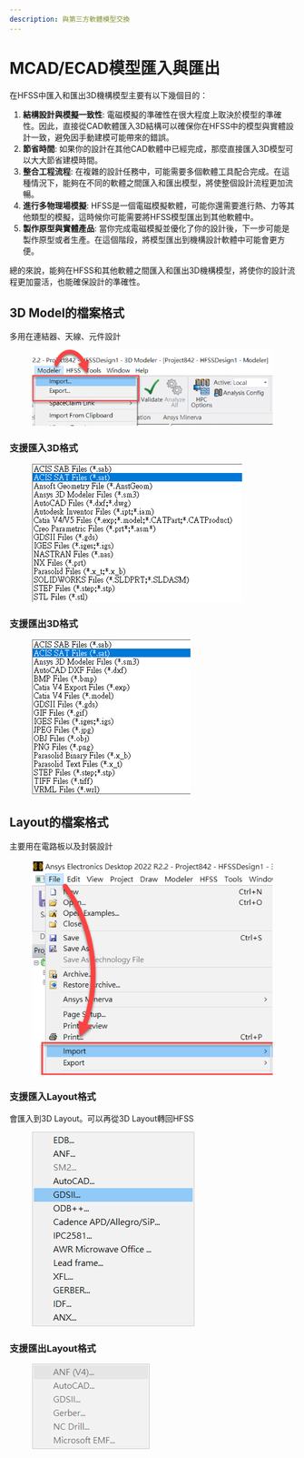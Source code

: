 ```yaml
---
description: 與第三方軟體模型交換
---
```


# MCAD/ECAD模型匯入與匯出

在HFSS中匯入和匯出3D機構模型主要有以下幾個目的：

1. **結構設計與模擬一致性**: 電磁模擬的準確性在很大程度上取決於模型的準確性。因此，直接從CAD軟體匯入3D結構可以確保你在HFSS中的模型與實體設計一致，避免因手動建模可能帶來的錯誤。
2. **節省時間**: 如果你的設計在其他CAD軟體中已經完成，那麼直接匯入3D模型可以大大節省建模時間。
3. **整合工程流程**: 在複雜的設計任務中，可能需要多個軟體工具配合完成。在這種情況下，能夠在不同的軟體之間匯入和匯出模型，將使整個設計流程更加流暢。
4. **進行多物理場模擬**: HFSS是一個電磁模擬軟體，可能你還需要進行熱、力等其他類型的模擬，這時候你可能需要將HFSS模型匯出到其他軟體中。
5. **製作原型與實體產品**: 當你完成電磁模擬並優化了你的設計後，下一步可能是製作原型或者生產。在這個階段，將模型匯出到機構設計軟體中可能會更方便。

總的來說，能夠在HFSS和其他軟體之間匯入和匯出3D機構模型，將使你的設計流程更加靈活，也能確保設計的準確性。

## 3D Model的檔案格式

多用在連結器、天線、元件設計

<figure><img src="../.gitbook/assets/image (19).png" alt=""><figcaption></figcaption></figure>

### 支援匯入3D格式

<figure><img src="../.gitbook/assets/image (1) (1) (3).png" alt=""><figcaption></figcaption></figure>

### 支援匯出3D格式

<figure><img src="../.gitbook/assets/image (9).png" alt=""><figcaption></figcaption></figure>

## Layout的檔案格式

主要用在電路板以及封裝設計

<figure><img src="../.gitbook/assets/image (4) (2).png" alt=""><figcaption></figcaption></figure>

### 支援匯入Layout格式

會匯入到3D Layout。可以再從3D Layout轉回HFSS

<figure><img src="../.gitbook/assets/image (2) (3) (1).png" alt=""><figcaption></figcaption></figure>

### 支援匯出Layout格式

<figure><img src="../.gitbook/assets/image (4) (4) (1) (1).png" alt=""><figcaption></figcaption></figure>

